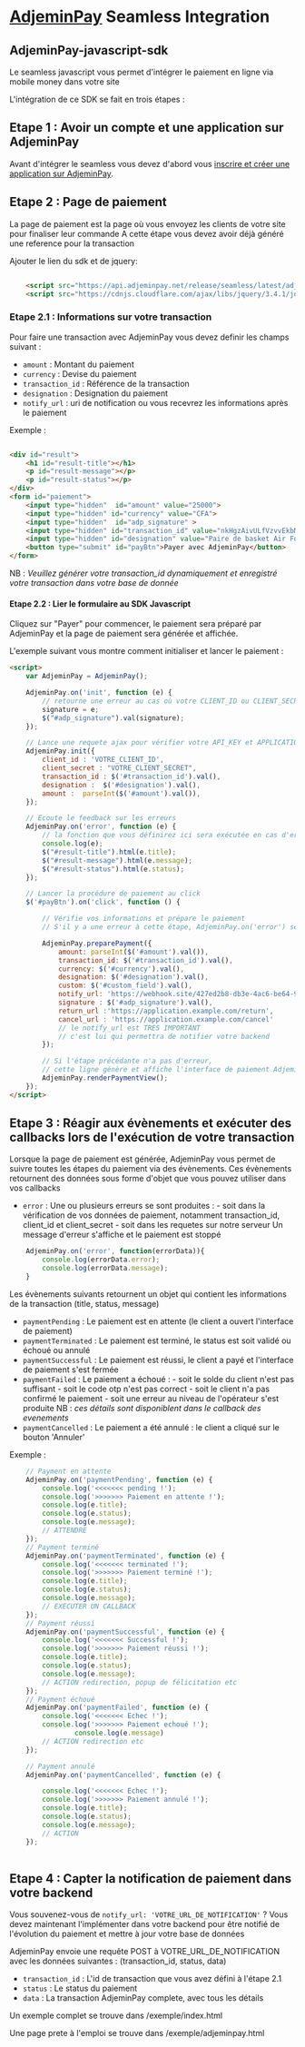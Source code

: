 # [AdjeminPay](https://www.adjeminpay.net) Seamless Integration

## AdjeminPay-javascript-sdk

Le seamless javascript vous permet d'intégrer le paiement en ligne via mobile money dans votre site

L'intégration de ce SDK se fait en trois étapes :

## Etape 1 : Avoir un compte et une application sur AdjeminPay

Avant d'intégrer le seamless vous devez d'abord vous [inscrire et créer une application sur AdjeminPay](https://merchant.adjeminpay.net/customer/register/).

## Etape 2 : Page de paiement

La page de paiement est la page où vous envoyez les clients de votre site pour finaliser leur commande
A cette étape vous devez avoir déjà généré une reference pour la transaction

Ajouter le lien du sdk et de jquery:

```html

    <script src="https://api.adjeminpay.net/release/seamless/latest/adjeminpay.min.js" type="text/javascript"></script>
    <script src="https://cdnjs.cloudflare.com/ajax/libs/jquery/3.4.1/jquery.js"></script>

```

### Etape 2.1 : Informations sur votre transaction

Pour faire une transaction avec AdjeminPay vous devez definir les champs suivant :

* `amount`      : Montant du paiement
* `currency`    : Devise du paiement
* `transaction_id` : Référence de la transaction
* `designation` : Designation du paiement
* `notify_url`  : uri de notification ou vous recevrez les informations après le paiement

Exemple :

```html

<div id="result">
    <h1 id="result-title"></h1>
    <p id="result-message"></p>
    <p id="result-status"></p>
</div>
<form id="paiement">
    <input type="hidden"  id="amount" value="25000">
    <input type="hidden" id="currency" value="CFA">
    <input type="hidden"  id="adp_signature" >
    <input type="hidden" id="transaction_id" value="nkHgzAivULfVzvvEkbMsEI7ZjOlRxl9G">
    <input type="hidden" id="designation" value="Paire de basket Air Force">
    <button type="submit" id="payBtn">Payer avec AdjeminPay</button>
</form>

```

NB : _Veuillez générer votre transaction_id dynamiquement et enregistré votre transaction dans votre base de donnée_

#### Etape 2.2 : Lier le formulaire au SDK Javascript

Cliquez sur "Payer" pour commencer, le paiement sera préparé par AdjeminPay et la page de paiement sera générée et affichée.

L'exemple suivant vous montre comment initialiser et lancer le paiement :

```html
<script>
    var AdjeminPay = AdjeminPay();

    AdjeminPay.on('init', function (e) {
        // retourne une erreur au cas où votre CLIENT_ID ou CLIENT_SECRET est incorrecte
        signature = e;
        $("#adp_signature").val(signature);
    });

    // Lance une requete ajax pour vérifier votre API_KEY et APPLICATION_ID et initie le paiement
    AdjeminPay.init({
        client_id : 'VOTRE_CLIENT_ID',
        client_secret : "VOTRE_CLIENT_SECRET",
        transaction_id : $('#transaction_id').val(),
        designation :  $('#designation').val(),
        amount :  parseInt($('#amount').val()),
    });

    // Ecoute le feedback sur les erreurs
    AdjeminPay.on('error', function (e) {
        // la fonction que vous définirez ici sera exécutée en cas d'erreur
        console.log(e);
        $("#result-title").html(e.title);
        $("#result-message").html(e.message);
        $("#result-status").html(e.status);
    });

    // Lancer la procédure de paiement au click
    $('#payBtn').on('click', function () {

        // Vérifie vos informations et prépare le paiement
        // S'il y a une erreur à cette étape, AdjeminPay.on('error') sera exécuté

        AdjeminPay.preparePayment({
            amount: parseInt($('#amount').val()),
            transaction_id: $('#transaction_id').val(),
            currency: $('#currency').val(),
            designation: $('#designation').val(),
            custom: $('#custom_field').val(),
            notify_url: 'https://webhook.site/427ed2b8-db3e-4ac6-be64-9ecb5b68e420',
            signature : $('#adp_signature').val(),
            return_url :'https://application.example.com/return',
            cancel_url : 'https://application.example.com/cancel'
            // le notify_url est TRES IMPORTANT
            // c'est lui qui permettra de notifier votre backend
        });

        // Si l'étape précédante n'a pas d'erreur,
        // cette ligne génère et affiche l'interface de paiement AdjeminPay
        AdjeminPay.renderPaymentView();
    });
</script>
```

## Etape 3 : Réagir aux évènements et exécuter des callbacks lors de l'exécution de votre transaction

Lorsque la page de paiement est générée, AdjeminPay vous permet de suivre toutes les étapes du paiement via des évènements.
Ces évènements retournent des données sous forme d'objet que vous pouvez utiliser dans vos callbacks

* `error` : Une ou plusieurs erreurs se sont produites :
      - soit dans la vérification de vos données de paiement, notamment transaction_id, client_id et client_secret
      - soit dans les requetes sur notre serveur
        Un message d'erreur s'affiche et le paiement est stoppé

```js
    AdjeminPay.on('error', function(errorData)){
        console.log(errorData.error);
        console.log(errorData.message);
    }
```

Les évènements suivants retournent un objet qui contient les informations de la transaction (title, status, message)

* `paymentPending`    : Le paiement est en attente (le client a ouvert l'interface de paiement)
* `paymentTerminated` : Le paiement est terminé, le status est soit validé ou échoué ou annulé
* `paymentSuccessful` : Le paiement est réussi, le client a payé et l'interface de paiement s'est fermée
* `paymentFailed` : Le paiement a échoué :
      - soit le solde du client n'est pas suffisant
      - soit le code otp n'est pas correct
      - soit le client n'a pas confirmé le paiement
      - soit une erreur au niveau de l'opérateur s'est produite
        NB : _ces détails sont disponiblent dans le callback des evenements_
* `paymentCancelled` : Le paiement a été annulé : le client a cliqué sur le bouton 'Annuler'

Exemple :

```js
    // Payment en attente
    AdjeminPay.on('paymentPending', function (e) {
        console.log('<<<<<<< pending !');
        console.log('>>>>>>> Paiement en attente !');
        console.log(e.title);
        console.log(e.status);
        console.log(e.message);
        // ATTENDRE
    });
    // Payment terminé
    AdjeminPay.on('paymentTerminated', function (e) {
        console.log('<<<<<<< terminated !');
        console.log('>>>>>>> Paiement terminé !');
        console.log(e.title);
        console.log(e.status);
        console.log(e.message);
        // EXECUTER UN CALLBACK
    });
    // Payment réussi
    AdjeminPay.on('paymentSuccessful', function (e) {
        console.log('<<<<<<< Successful !');
        console.log('>>>>>>> Paiement réussi !');
        console.log(e.title);
        console.log(e.status);
        console.log(e.message);
        // ACTION redirection, popup de félicitation etc
    });
    // Payment échoué
    AdjeminPay.on('paymentFailed', function (e) {
        console.log('<<<<<<< Echec !');
        console.log('>>>>>>> Paiement echoué !');
                console.log(e.message)
        // ACTION redirection etc
    });

    // Payment annulé
    AdjeminPay.on('paymentCancelled', function (e) {

        console.log('<<<<<<< Echec !');
        console.log('>>>>>>> Paiement annulé !');
        console.log(e.title);
        console.log(e.status);
        console.log(e.message);
        // ACTION
    });
    
```

## Etape 4 : Capter la notification de paiement dans votre backend

Vous souvenez-vous de ```notify_url: 'VOTRE_URL_DE_NOTIFICATION'``` ?
Vous devez maintenant l'implémenter dans votre backend pour être notifié de l'évolution du paiement et mettre à jour votre base de données

AdjeminPay envoie une requête POST à VOTRE_URL_DE_NOTIFICATION avec les données suivantes : (transaction_id, status, data)

* `transaction_id`    : L'id de transaction que vous avez défini à l'étape 2.1
* `status` : Le status du paiement
* `data` : La transaction AdjeminPay complete, avec tous les détails

Un exemple complet se trouve dans /exemple/index.html

Une page prete à l'emploi se trouve dans /exemple/adjeminpay.html

